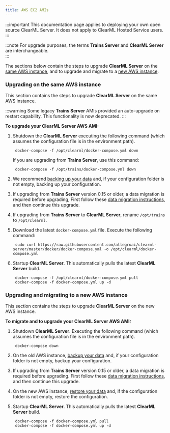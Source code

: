 ```yaml
---
title: AWS EC2 AMIs
---
```


:::important
This documentation page applies to deploying your own open source ClearML Server. It does not apply to ClearML Hosted Service users.
:::

:::note 
For upgrade purposes, the terms **Trains Server** and **ClearML Server** are interchangeable.  
:::
 
The sections below contain the steps to upgrade **ClearML Server** on the [same AWS instance](#upgrading-on-the-same-aws-instance), and 
to upgrade and migrate to a [new AWS instance](#upgrading-and-migrating-to-a-new-aws-instance).

### Upgrading on the same AWS instance

This section contains the steps to upgrade **ClearML Server** on the same AWS instance.

:::warning
Some legacy **Trains Server** AMIs provided an auto-upgrade on restart capability. This functionality is now deprecated.
:::

**To upgrade your ClearML Server AWS AMI:**

1. Shutdown the **ClearML Server** executing the following command (which assumes the configuration file is in the environment path). 
    
        docker-compose -f /opt/clearml/docker-compose.yml down

   If you are upgrading from **Trains Server**, use this command:

        docker-compose -f /opt/trains/docker-compose.yml down

1. We recommend [backing up your data](clearml_server_aws_ec2_ami.md#backing-up-and-restoring-data-and-configuration) and, 
   if your configuration folder is not empty, backing up your configuration.

1. If upgrading from **Trains Server** version 0.15 or older, a data migration is required before upgrading, 
   First follow these [data migration instructions](clearml_server_es7_migration.md), and then continue this upgrade.

1. If upgrading from **Trains Server** to **ClearML Server**, rename `/opt/trains` to `/opt/clearml`.

1. Download the latest `docker-compose.yml` file. Execute the following command:

        sudo curl https://raw.githubusercontent.com/allegroai/clearml-server/master/docker/docker-compose.yml -o /opt/clearml/docker-compose.yml
        
1. Startup **ClearML Server**. This automatically pulls the latest **ClearML Server** build.

        docker-compose -f /opt/clearml/docker-compose.yml pull
        docker-compose -f docker-compose.yml up -d

### Upgrading and migrating to a new AWS instance

This section contains the steps to upgrade **ClearML Server** on the new AWS instance.

**To migrate and to upgrade your ClearML Server AWS AMI:**

1. Shutdown **ClearML Server**. Executing the following command (which assumes the configuration file is in the environment path).

        docker-compose down

1. On the old AWS instance, [backup your data](clearml_server_aws_ec2_ami.md#backing-up-and-restoring-data-and-configuration) 
   and, if your configuration folder is not empty, backup your configuration.

1. If upgrading from **Trains Server** version 0.15 or older, a data migration is required before upgrading. First follow 
   these [data migration instructions](clearml_server_es7_migration.md), and then continue this upgrade.

1. On the new AWS instance, [restore your data](clearml_server_aws_ec2_ami.md#backing-up-and-restoring-data-and-configuration) and, if the configuration folder is not empty, restore the 
   configuration.

1. Startup **ClearML Server**. This automatically pulls the latest **ClearML Server** build.

        docker-compose -f docker-compose.yml pull
        docker-compose -f docker-compose.yml up -d
